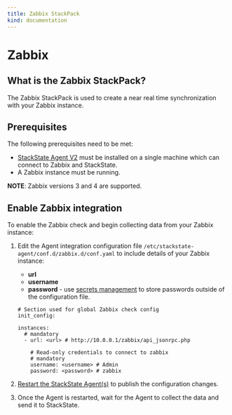 ```yaml
---
title: Zabbix StackPack
kind: documentation
---
```


# Zabbix

## What is the Zabbix StackPack?

The Zabbix StackPack is used to create a near real time synchronization with your Zabbix instance.

## Prerequisites

The following prerequisites need to be met:

* [StackState Agent V2](/stackpacks/integrations/agent.md) must be installed on a single machine which can connect to Zabbix and StackState.
* A Zabbix instance must be running.

**NOTE**: Zabbix versions 3 and 4 are supported.

## Enable Zabbix integration

To enable the Zabbix check and begin collecting data from your Zabbix instance:

1. Edit the Agent integration configuration file `/etc/stackstate-agent/conf.d/zabbix.d/conf.yaml` to include details of your Zabbix instance:
    - **url**
    - **username** 
    - **password** - use [secrets management](/configure/security/secrets_management.md) to store passwords outside of the configuration file.

    ```text
    # Section used for global Zabbix check config
    init_config:
    
    instances:
      # mandatory
      - url: <url> # http://10.0.0.1/zabbix/api_jsonrpc.php
    
        # Read-only credentials to connect to zabbix
        # mandatory
        username: <username> # Admin
        password: <password> # zabbix
    ```
2. [Restart the StackState Agent\(s\)](/stackpacks/integrations/agent.md#start-stop-restart-the-stackstate-agent) to publish the configuration changes.
3. Once the Agent is restarted, wait for the Agent to collect the data and send it to StackState.

